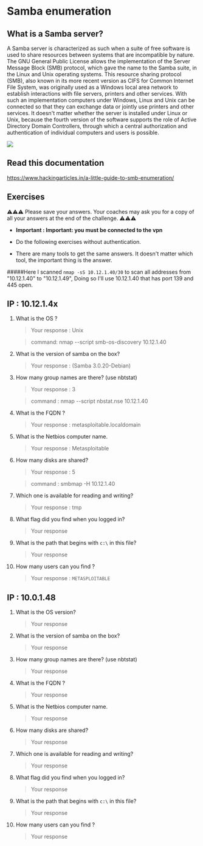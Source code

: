 # Samba enumeration 

## What is a Samba server?
A Samba server is characterized as such when a suite of free software is used to share resources between systems that are incompatible by nature. The GNU General Public License allows the implementation of the Server Message Block (SMB) protocol, which gave the name to the Samba suite, in the Linux and Unix operating systems.  This resource sharing protocol (SMB), also known in its more recent version as CIFS for Common Internet File System, was originally used as a Windows local area network to establish interactions with file servers, printers and other services. With such an implementation computers under Windows, Linux and Unix can be connected so that they can exchange data or jointly use printers and other services. It doesn't matter whether the server is installed under Linux or Unix, because the fourth version of the software supports the role of Active Directory Domain Controllers, through which a central authorization and authentication of individual computers and users is possible. 

![](https://media1.giphy.com/media/l0IpWimdziTLydf8Y/giphy.gif?cid=ecf05e47u0ta0o7c381p9h28ksitujm1i8nk406hhplongkq&rid=giphy.gif&ct=g)


## Read this documentation 
https://www.hackingarticles.in/a-little-guide-to-smb-enumeration/


## Exercises 
⚠️⚠️⚠️ Please save your answers. Your coaches may ask you for a copy of all your answers at the end of the challenge. ⚠️⚠️⚠️

- **Important : Important: you must be connected to the vpn**


- Do the following exercises without authentication.
- There are many tools to get the same answers. It doesn't matter which tool, the important thing is the answer.


#####Here I scanned `nmap -sS 10.12.1.40/30`  to scan all addresses from "10.12.1.40" to "10.12.1.49", Doing so I'll use 10.12.1.40 that has port 139 and 445 open.



## IP : 10.12.1.4x
1. What is the OS ?

    > Your response : Unix 
    
    > command: nmap --script smb-os-discovery 10.12.1.40
    
1. What is the version of samba on the box? 

    > Your response : (Samba 3.0.20-Debian)
    
1. How many group names are there? (use nbtstat)

    > Your response : 3
    
    > command : nmap --script nbstat.nse 10.12.1.40
    
1. What is the FQDN ?

    > Your response : metasploitable.localdomain
    
1. What is the Netbios computer name. 


    > Your response : Metasploitable
    
1. How many disks are shared?


    > Your response : 5
    
    > command : smbmap -H 10.12.1.40
        
1. Which one is available for reading and writing? 
    > Your response : tmp
    
1. What flag did you find when you logged in?
    > Your response 
1. What is the path that begins with ``c:\`` in this file?
    > Your response 
1. How many users can you find ?
    > Your response : `METASPLOITABLE`


## IP : 10.0.1.48
1. What is the OS version? 
    > Your response 
1. What is the version of samba on the box? 
    > Your response 
1. How many group names are there? (use nbtstat)
    > Your response 
1. What is the FQDN ?
    > Your response 
1. What is the Netbios computer name. 
    > Your response 
1. How many disks are shared?
    > Your response 
1. Which one is available for reading and writing? 
    > Your response 
1. What flag did you find when you logged in?
    > Your response 
1. What is the path that begins with ``c:\`` in this file?
    > Your response 
1. How many users can you find ?
    > Your response 
